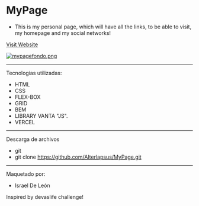 # MyPage 

- This is my personal page, which will have all the links, to be able to visit, my homepage and my social networks!

 

<a href="https://my-page-profile.vercel.app"  target="_blank">Visit Website </a>

[![mypagefondo.png](https://i.postimg.cc/3NtG7719/mypagefondo.png)](https://postimg.cc/H87n4qf7)
 

--- 

Tecnologías utilizadas: 

- HTML 
- CSS
- FLEX-BOX  
- GRID
- BEM
- LIBRARY VANTA "JS".  
- VERCEL  

--- 

Descarga de archivos 

- git 
- git clone https://github.com/Alterlapsus/MyPage.git
 

---

Maquetado por: 

- Israel De León  

Inspired by devaslife challenge!
